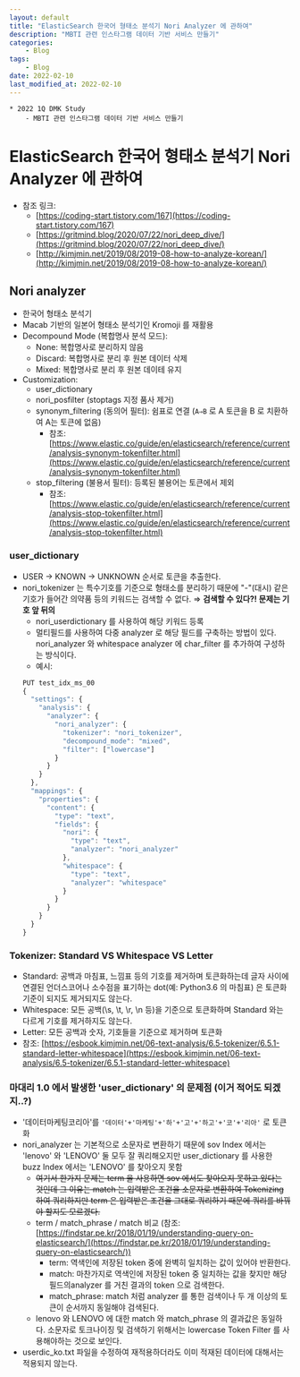 ```yaml
---
layout: default
title: "ElasticSearch 한국어 형태소 분석기 Nori Analyzer 에 관하여"
description: "MBTI 관련 인스타그램 데이터 기반 서비스 만들기"
categories:
    - Blog
tags:
    - Blog
date: 2022-02-10
last_modified_at: 2022-02-10
---
```

```
* 2022 1Q DMK Study
    - MBTI 관련 인스타그램 데이터 기반 서비스 만들기
```
# ElasticSearch 한국어 형태소 분석기 Nori Analyzer 에 관하여
* 참조 링크: 
    - [https://coding-start.tistory.com/167](https://coding-start.tistory.com/167)
    - [https://gritmind.blog/2020/07/22/nori_deep_dive/](https://gritmind.blog/2020/07/22/nori_deep_dive/)
    - [http://kimjmin.net/2019/08/2019-08-how-to-analyze-korean/](http://kimjmin.net/2019/08/2019-08-how-to-analyze-korean/)

## Nori analyzer
- 한국어 형태소 분석기
- Macab 기반의 일본어 형태소 분석기인 Kromoji 를 재활용
- Decompound Mode (복합명사 분석 모드):
    - None: 복합명사로 분리하지 않음
    - Discard: 복합명사로 분리 후 원본 데이터 삭제
    - Mixed: 복합명사로 분리 후 원본 데이테 유지
- Customization:
    - user_dictionary
    - nori_posfilter (stoptags 지정 품사 제거)
    - synonym_filtering (동의어 필터): 쉼표로 연결 (`A⇒B` 로 A 토큰을 B 로 치환하여 A는 토큰에 없음)
        - 참조: [https://www.elastic.co/guide/en/elasticsearch/reference/current/analysis-synonym-tokenfilter.html](https://www.elastic.co/guide/en/elasticsearch/reference/current/analysis-synonym-tokenfilter.html)
    - stop_filtering (불용서 필터): 등록된 불용어는 토큰에서 제외
        - 참조: [https://www.elastic.co/guide/en/elasticsearch/reference/current/analysis-stop-tokenfilter.html](https://www.elastic.co/guide/en/elasticsearch/reference/current/analysis-stop-tokenfilter.html)

### user_dictionary
- USER → KNOWN → UNKNOWN 순서로 토큰을 추출한다.
- nori_tokenizer 는 특수기호를 기준으로 형태소를 분리하기 때문에 "-"(대시) 같은 기호가 들어간 의약품 등의 키워드는 검색할 수 없다.  ⇒ **검색할 수 있다?! 문제는 기호 앞 뒤의**
    - nori_userdictionary 를 사용하여 해당 키워드 등록
    - 멀티필드를 사용하여 다중 analyzer 로 해당 필드를 구축하는 방법이 있다. nori_analyzer 와 whitespace analyzer 에 char_filter 를 추가하여 구성하는 방식이다.
    - 예시:
    ```javascript
    PUT test_idx_ms_00
    {
      "settings": {
        "analysis": {
          "analyzer": {
            "nori_analyzer": {
              "tokenizer": "nori_tokenizer",
              "decompound_mode": "mixed",
              "filter": ["lowercase"]
            }
          }
        }
      },
      "mappings": {
        "properties": {
          "content": {
            "type": "text",
            "fields": {
              "nori": {
                "type": "text",
                "analyzer": "nori_analyzer"
              },
              "whitespace": {
                "type": "text",
                "analyzer": "whitespace"
              }
            }
          }
        }
      }
    }
    ```

### Tokenizer: Standard VS Whitespace VS Letter
- Standard: 공백과 마침표, 느낌표 등의 기호를 제거하며 토큰화하는데 글자 사이에 연결된 언더스코어나 소수점을 표기하는 dot(예: Python3.6 의 마침표) 은 토큰화 기준이 되지도 제거되지도 않는다.
- Whitespace: 모든 공백(\s, \t, \r, \n 등)을 기준으로 토큰화하며 Standard 와는 다르게 기호를 제거하지도 않는다.
- Letter: 모든 공백과 숫자, 기호들을 기준으로 제거하며 토큰화
- 참조: [https://esbook.kimjmin.net/06-text-analysis/6.5-tokenizer/6.5.1-standard-letter-whitespace](https://esbook.kimjmin.net/06-text-analysis/6.5-tokenizer/6.5.1-standard-letter-whitespace)

### 마대리 1.0 에서 발생한 'user_dictionary' 의 문제점 (이거 적어도 되겠지..?)
- '데이터마케팅코리아'를 `'데이터'+'마케팅'+'하'+'고'+'하고'+'코'+'리아'` 로 토큰화
- nori_analyzer 는 기본적으로 소문자로 변환하기 때문에 sov Index 에서는 'lenovo' 와 'LENOVO' 둘 모두 잘 쿼리해오지만 user_dictionary 를  사용한 buzz Index 에서는 'LENOVO' 를 찾아오지 못함
    - ~~여기서 한가지 문제는 term 을 사용하면 sov 에서도 찾아오지 못하고 있다는 것인데 그 이유는 match 는 입력받은 조건을 소문자로 변환하여 Tokenizing 하여 쿼리하지만 term 은 입력받은 조건을 그대로 쿼리하기 때문에 쿼리를 바꿔야 할지도 모르겠다.~~
    - term / match_phrase / match 비교 (참조: [https://findstar.pe.kr/2018/01/19/understanding-query-on-elasticsearch/](https://findstar.pe.kr/2018/01/19/understanding-query-on-elasticsearch/))
        - term: 역색인에 저장된 token 중에 완벽히 일치하는 값이 있어야 반환한다.
        - match: 마찬가지로 역색인에 저장된 token 중 일치하는 값을 찾지만 해당 필드의analyzer 를 거친 결과의 token 으로 검색한다.
        - match_phrase: match 처럼 analyzer 를 통한 검색이나 두 개 이상의 토큰이 순서까지 동일해야 검색된다.
    - lenovo 와 LENOVO 에 대한 match 와 match_phrase 의 결과값은 동일하다. 소문자로 토크나이징 및 검색하기 위해서는 lowercase Token Filter 를 사용해야하는 것으로 보인다.
- userdic_ko.txt 파일을 수정하여 재적용하더라도 이미 적재된 데이터에 대해서는 적용되지 않는다.
